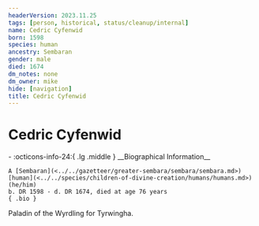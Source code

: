 ```yaml
---
headerVersion: 2023.11.25
tags: [person, historical, status/cleanup/internal]
name: Cedric Cyfenwid
born: 1598
species: human
ancestry: Sembaran
gender: male
died: 1674
dm_notes: none
dm_owner: mike
hide: [navigation]
title: Cedric Cyfenwid
---
```

# Cedric Cyfenwid
<div class="grid cards ext-narrow-margin ext-one-column" markdown>
- :octicons-info-24:{ .lg .middle } __Biographical Information__

    A [Sembaran](<../../gazetteer/greater-sembara/sembara/sembara.md>) [human](<../../species/children-of-divine-creation/humans/humans.md>) (he/him)  
    b. DR 1598 - d. DR 1674, died at age 76 years  
    { .bio }

</div>


Paladin of the Wyrdling for Tyrwingha.


